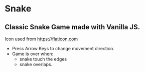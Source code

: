 # Snake

## Classic Snake Game made with Vanilla JS. <br/>
Icon used from https://flaticon.com

* Press Arrow Keys to change movement direction.
* Game is over when:
  * snake touch the edges
  * snake overlaps.

